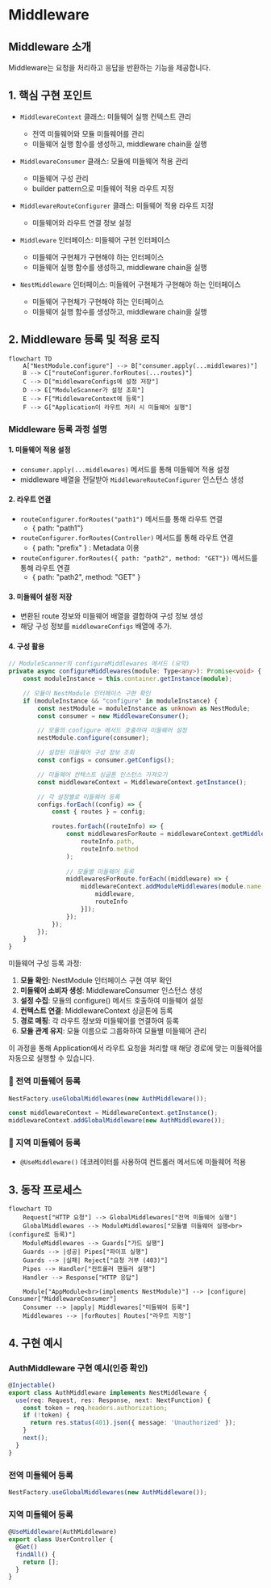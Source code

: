 # Middleware

## Middleware 소개

Middleware는 요청을 처리하고 응답을 반환하는 기능을 제공합니다.

## 1. 핵심 구현 포인트

- `MiddlewareContext` 클래스: 미들웨어 실행 컨텍스트 관리
  - 전역 미들웨어와 모듈 미들웨어를 관리
  - 미들웨어 실행 함수를 생성하고, middleware chain을 실행

- `MiddlewareConsumer` 클래스: 모듈에 미들웨어 적용 관리
  - 미들웨어 구성 관리
  - builder pattern으로 미들웨어 적용 라우트 지정

- `MiddlewareRouteConfigurer` 클래스: 미들웨어 적용 라우트 지정
  - 미들웨어와 라우트 연결 정보 설정

- `Middleware` 인터페이스: 미들웨어 구현 인터페이스
  - 미들웨어 구현체가 구현해야 하는 인터페이스
  - 미들웨어 실행 함수를 생성하고, middleware chain을 실행

- `NestMiddleware` 인터페이스: 미들웨어 구현체가 구현해야 하는 인터페이스
  - 미들웨어 구현체가 구현해야 하는 인터페이스
  - 미들웨어 실행 함수를 생성하고, middleware chain을 실행

## 2. Middleware 등록 및 적용 로직
```mermaid
flowchart TD
    A["NestModule.configure"] --> B["consumer.apply(...middlewares)"]
    B --> C["routeConfigurer.forRoutes(...routes)"]
    C --> D["middlewareConfigs에 설정 저장"]
    D --> E["ModuleScanner가 설정 조회"]
    E --> F["MiddlewareContext에 등록"]
    F --> G["Application이 라우트 처리 시 미들웨어 실행"]
```
### Middleware 등록 과정 설명
#### 1. 미들웨어 적용 설정
- `consumer.apply(...middlewares)` 메서드를 통해 미들웨어 적용 설정
- middleware 배열을 전달받아 `MiddlewareRouteConfigurer` 인스턴스 생성

#### 2. 라우트 연결
- `routeConfigurer.forRoutes("path1")` 메서드를 통해 라우트 연결
  - { path: "path1"}
- `routeConfigurer.forRoutes(Controller)` 메서드를 통해 라우트 연결
  - { path: "prefix" } : Metadata 이용
- `routeConfigurer.forRoutes({ path: "path2", method: "GET"})` 메서드를 통해 라우트 연결
  - { path: "path2", method: "GET" }

#### 3. 미들웨어 설정 저장
- 변환된 route 정보와 미들웨어 배열을 결합하여 구성 정보 생성
- 해당 구성 정보를 `middlewareConfigs` 배열에 추가.

#### 4. 구성 활용
```typescript
// ModuleScanner의 configureMiddlewares 메서드 (요약)
private async configureMiddlewares(module: Type<any>): Promise<void> {
    const moduleInstance = this.container.getInstance(module);

    // 모듈이 NestModule 인터페이스 구현 확인
    if (moduleInstance && "configure" in moduleInstance) {
        const nestModule = moduleInstance as unknown as NestModule;
        const consumer = new MiddlewareConsumer();

        // 모듈의 configure 메서드 호출하여 미들웨어 설정
        nestModule.configure(consumer);

        // 설정된 미들웨어 구성 정보 조회
        const configs = consumer.getConfigs();

        // 미들웨어 컨텍스트 싱글톤 인스턴스 가져오기
        const middlewareContext = MiddlewareContext.getInstance();

        // 각 설정별로 미들웨어 등록
        configs.forEach((config) => {
            const { routes } = config;

            routes.forEach((routeInfo) => {
                const middlewaresForRoute = middlewareContext.getMiddlewaresForRoute(
                    routeInfo.path, 
                    routeInfo.method
                );
                
                // 모듈별 미들웨어 등록
                middlewaresForRoute.forEach((middleware) => {
                    middlewareContext.addModuleMiddlewares(module.name, [{
                        middleware,
                        routeInfo
                    }]);
                });
            });
        });   
    }
}
```

미들웨어 구성 등록 과정:
1. **모듈 확인**: NestModule 인터페이스 구현 여부 확인
2. **미들웨어 소비자 생성**: MiddlewareConsumer 인스턴스 생성
3. **설정 수집**: 모듈의 configure() 메서드 호출하여 미들웨어 설정
4. **컨텍스트 연결**: MiddlewareContext 싱글톤에 등록
5. **경로 매핑**: 각 라우트 정보와 미들웨어를 연결하여 등록
6. **모듈 관계 유지**: 모듈 이름으로 그룹화하여 모듈별 미들웨어 관리

이 과정을 통해 Application에서 라우트 요청을 처리할 때 해당 경로에 맞는 미들웨어를 자동으로 실행할 수 있습니다.

### 📌 전역 미들웨어 등록
```typescript
NestFactory.useGlobalMiddlewares(new AuthMiddleware());
```
```typescript
const middlewareContext = MiddlewareContext.getInstance();
middlewareContext.addGlobalMiddleware(new AuthMiddleware());
```

### 📌 지역 미들웨어 등록
- `@UseMiddleware()` 데코레이터를 사용하여 컨트롤러 메서드에 미들웨어 적용

## 3. 동작 프로세스

```mermaid
flowchart TD
    Request["HTTP 요청"] --> GlobalMiddlewares["전역 미들웨어 실행"]
    GlobalMiddlewares --> ModuleMiddlewares["모듈별 미들웨어 실행<br>(configure로 등록)"]
    ModuleMiddlewares --> Guards["가드 실행"]
    Guards --> |성공| Pipes["파이프 실행"]
    Guards --> |실패| Reject["요청 거부 (403)"]
    Pipes --> Handler["컨트롤러 핸들러 실행"]
    Handler --> Response["HTTP 응답"]
    
    Module["AppModule<br>(implements NestModule)"] --> |configure| Consumer["MiddlewareConsumer"]
    Consumer --> |apply| Middlewares["미들웨어 등록"]
    Middlewares --> |forRoutes| Routes["라우트 지정"]
```

## 4. 구현 예시
### AuthMiddleware 구현 예시(인증 확인)
```typescript
@Injectable()
export class AuthMiddleware implements NestMiddleware {
  use(req: Request, res: Response, next: NextFunction) {
    const token = req.headers.authorization;
    if (!token) {
      return res.status(401).json({ message: 'Unauthorized' });
    }
    next();
  }
}
```

### 전역 미들웨어 등록
```typescript
NestFactory.useGlobalMiddlewares(new AuthMiddleware());
```

### 지역 미들웨어 등록
```typescript
@UseMiddleware(AuthMiddleware)
export class UserController {
  @Get()
  findAll() {
    return [];
  }
}
```
